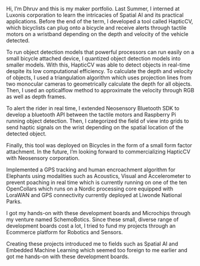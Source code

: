 Hi, I’m Dhruv and this is my maker portfolio. Last Summer, I interned at Luxonis corporation to learn the intricacies of Spatial AI and its practical applications. Before the end of the term, I developed a tool called HapticCV, which bicyclists can plug onto a bicycle and receive alerts through tactile motors on a wristband depending on the depth and velocity of the vehicle detected.

To run object detection models that powerful processors can run easily on a small bicycle attached device, I quantized object detection models into smaller models. With this, HapticCV was able to detect objects in real-time despite its low computational efficiency. To calculate the depth and velocity of objects, I used a triangulation algorithm which uses projection lines from two monocular cameras to geometrically calculate the depth for all objects. Then, I used an opticalflow method to approximate the velocity through RGB as well as depth frames.

To alert the rider in real time, I extended Neosensory Bluetooth SDK to develop a bluetooth API between the tactile motors and Raspberry Pi running object detection. Then, I categorized the field of view into grids to send haptic signals on the wrist depending on the spatial location of the detected object. 

Finally, this tool was deployed on Bicycles in the form of a small form factor attachment. In the future, I’m looking forward to commercializing HapticCV with Neosensory corporation.

Implemented a GPS tracking and human encroachment algorithm for Elephants using modalities such as Acoustics, Visual and Accelerometer to prevent poaching in real time which is currently running on one of the ten OpenCollars which runs on a Nordic processing core equipped with LoraWAN and GPS connectivity currently deployed at Liwonde National Parks.

I got my hands-on with these development boards and Microchips through my venture named SchemoBotics. Since these small, diverse range of development boards cost a lot, I tried to fund my projects through an Ecommerce platform for Robotics and Sensors. 

Creating these projects introduced me to fields such as Spatial AI and Embedded Machine Learning which seemed too foreign to me earlier and got me hands-on with these development boards. 
